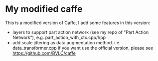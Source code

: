 # My modified caffe

This is a modified version of Caffe, I add some features in this version:

* layers to support part action network (see my repo of "Part Action Network"), e.g. part_action_with_ctx.cpp/hpp
* add scale jittering as data augmentation method. i.e. data_transformer.cpp
if you want use the official version, please see https://github.com/BVLC/caffe
